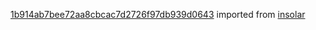 [1b914ab7bee72aa8cbcac7d2726f97db939d0643](https://github.com/insolar/insolar/commit/1b914ab7bee72aa8cbcac7d2726f97db939d0643) imported from [insolar](https://github.com/insolar/insolar)
